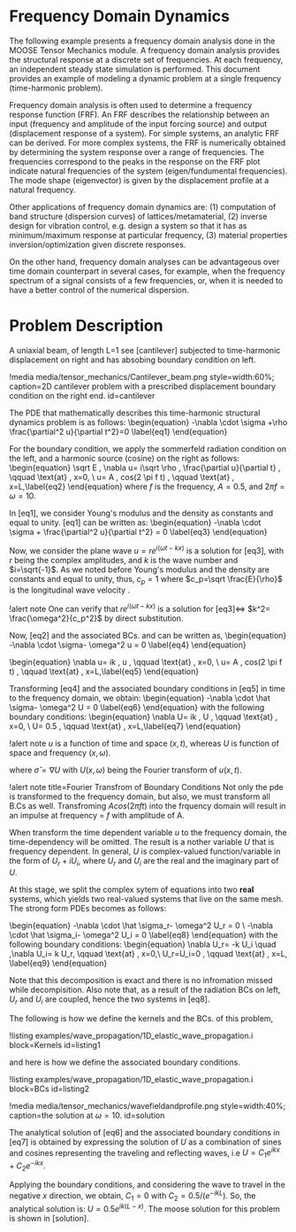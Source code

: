 # Frequency Domain Dynamics

The following example presents a frequency domain analysis done in the MOOSE Tensor Mechanics module. A frequency domain analysis provides the structural response at a discrete set of frequencies. At each frequency, an independent steady state simulation is performed. This document provides an example of modeling a dynamic problem at a single frequency (time-harmonic problem).

Frequency domain analysis is often used to determine a frequency response function (FRF). An FRF describes the relationship between an input (frequency and amplitude of the input forcing source) and output (displacement response of a system). For simple systems, an analytic FRF can be derived. For more complex systems, the FRF is numerically obtained by determining the system response over a range of frequencies. The frequencies correspond to the peaks in the response on the FRF plot indicate natural frequencies of the system (eigen/fundumental frequencies). The mode shape (eigenvector) is given by the displacement profile at a natural frequency.

Other applications of frequency domain dynamics are: (1) computation of band structure (dispersion curves) of lattices/metamaterial, (2) inverse design for vibration control, e.g. design a system so that it has as minimum/maximum response at particular frequency, (3) material properties inversion/optimization given discrete responses.

On the other hand, frequency domain analyses can be advantageous over time domain counterpart in several cases, for example, when the frequency spectrum of a signal consists of a few frequencies, or, when it is needed to have a better control of the numerical dispersion.

# Problem Description

A uniaxial beam, of length L=1 see [cantilever] subjected to time-harmonic displacement on right and has absobing boundary condition on left.

!media media/tensor_mechanics/Cantilever_beam.png style=width:60%; caption=2D cantilever problem with a prescribed displacement boundary condition on the right end. id=cantilever

The PDE that mathematically describes this time-harmonic structural dynamics problem is as follows:
\begin{equation}
    -\nabla \cdot \sigma +\rho \frac{\partial^2 u}{\partial t^2}=0 \label{eq1}
\end{equation}

For the boundary condition, we apply the sommerfeld radiation condition on the left, and a harmonic source (cosine) on the right as follows:
\begin{equation}
    \sqrt E \, \nabla u= i\sqrt \rho \, \frac{\partial u}{\partial t} \, \qquad \text{at} \, x=0,
    \\
    u= A \, cos(2 \pi f t) \, \qquad \text{at} \, x=L,\label{eq2}
\end{equation}
where $f$ is the frequency, $A=0.5$, and  $2 \pi f=\omega=10$.

In [eq1], we consider Young's modulus and the density as constants and equal to unity.
[eq1] can be written as:
\begin{equation}
     -\nabla \cdot \sigma + \frac{\partial^2 u}{\partial t^2} = 0 \label{eq3}
\end{equation}

Now, we consider the plane wave $u= r e^{i(\omega t - k x)}$ is a solution for [eq3], with $r$ being the complex amplitudes, and $k$ is the wave number and $i=\sqrt{-1}$. As we noted before Young's modulus and the density are constants and equal to unity, thus, $c_p=1$ where $c_p=\sqrt \frac{E}{\rho}$ is the longitudinal wave velocity .

!alert note
One can verify that $r e^{i(\omega t - k x)}$ is a solution for [eq3]$\Longleftrightarrow$ $k^2= \frac{\omega^2}{c_p^2}$ by direct substitution.

Now, [eq2] and the associated BCs. and can be written as,
\begin{equation}
     -\nabla \cdot \sigma- \omega^2 u = 0 \label{eq4}
\end{equation}

\begin{equation}
    \nabla u= ik \, u \, \qquad \text{at} \, x=0,
    \\
    u= A \, cos(2 \pi f t) \, \qquad \text{at} \, x=L,\label{eq5}
\end{equation}

Transforming [eq4] and the associated boundary conditions in [eq5] in time to the frequency domain, we obtain:
\begin{equation}
     -\nabla \cdot \hat \sigma- \omega^2  U = 0 \label{eq6}
\end{equation}
with the following boundary conditions:
\begin{equation}
    \nabla U= ik \, U \, \qquad \text{at} \, x=0,
    \\
U= 0.5 \, \qquad \text{at} \, x=L,\label{eq7}
\end{equation}

!alert note
$u$ is a function of time and space $(x,t)$, whereas $U$ is function of space and frequency $(x,\omega)$.

where $\hat \sigma = \nabla U$ with $U(x,\omega)$ being the Fourier transform of $u(x,t)$.

!alert note title=Fourier Transfrom of Boundary Conditions
Not only the pde is transformed to the frequency domain, but also, we must transform all B.Cs as well. Transfroming $A cos(2\pi f t)$ into the frquency domain will result in an impulse at frequency = $f$ with amplitude of A.

When transform the time dependent variable $u$ to the frequency domain, the time-dependency will be omitted. The result is a nother variable $U$ that is frequency dependent. In general, $U$ is complex-valued function/variable in the form of $U_r+iU_i$, where $U_r$ and $U_i$ are the real and the imaginary part of $U$.

At this stage, we split the complex sytem of equations into two $\textbf{real}$ systems, which yields two real-valued systems that live on the same mesh. The strong form PDEs becomes as follows:

\begin{equation}
    -\nabla \cdot \hat \sigma_r- \omega^2  U_r = 0
    \\
    -\nabla \cdot \hat \sigma_i- \omega^2  U_i = 0 \label{eq8}
\end{equation}
with the following boundary conditions:
\begin{equation}
   \nabla U_r= -k U_i \quad ,\nabla U_i= k U_r\, \qquad \text{at} \, x=0,\\
   U_r=U_i=0 \, \qquad \text{at} \, x=L, \label{eq9}
\end{equation}

Note that this decomposition is exact and there is no infromation missed while decompisition. Also note that, as a result of the radiation BCs on left, $U_r$ and $U_i$ are coupled, hence the two systems in [eq8].

The following is how we define the kernels and the BCs. of this problem,

!listing examples/wave_propagation/1D_elastic_wave_propagation.i block=Kernels id=listing1

 and here is how we define the associated boundary conditions.

!listing examples/wave_propagation/1D_elastic_wave_propagation.i block=BCs id=listing2

!media media/tensor_mechanics/wavefieldandprofile.png style=width:40%; caption=the solution at $\omega =10$. id=solution

The analytical solution of [eq6] and the associated boundary conditions in [eq7] is obtained by expressing the solution of $U$ as a combination of sines and cosines representing the traveling and reflecting waves, i.e $U=C_1 e^{ikx} + C_2e^{-ikx}$.

Applying the boundary conditions, and considering the wave to travel in the negative $x$ direction, we obtain, $C_1=0$ with $C_2=0.5/(e^{-ikL})$. So, the analytical solution is: $U=0.5 e^{ik(L-x)}.$
The moose solution for this problem is shown in [solution].
